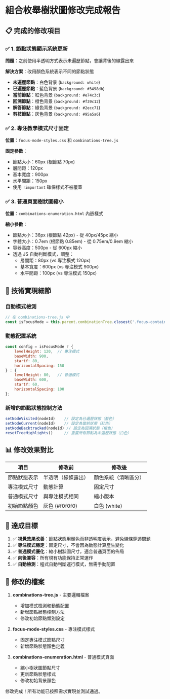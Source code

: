 # 組合枚舉樹狀圖修改完成報告

## 📋 完成的修改項目

### ✅ 1. 節點狀態顯示系統更新
**問題**：之前使用半透明方式表示未遍歷節點，會讓背後的線露出來

**解決方案**：改用顏色系統表示不同的節點狀態
- **未遍歷節點**：白色背景 (`background: white`)
- **已遍歷節點**：藍色背景 (`background: #3498db`)
- **當前節點**：紅色背景 (`background: #e74c3c`)
- **回溯節點**：橙色背景 (`background: #f39c12`)
- **解答節點**：綠色背景 (`background: #2ecc71`)
- **剪枝節點**：灰色背景 (`background: #95a5a6`)

### ✅ 2. 專注教學模式尺寸固定
**位置**：`focus-mode-styles.css` 和 `combinations-tree.js`

**固定參數**：
- 節點大小：60px (根節點 70px)
- 層間距：120px
- 基本寬度：900px
- 水平間距：150px
- 使用 `!important` 確保樣式不被覆蓋

### ✅ 3. 普通頁面樹狀圖縮小
**位置**：`combinations-enumeration.html` 內嵌樣式

**縮小參數**：
- 節點大小：36px (根節點 42px) - 從 40px/45px 縮小
- 字體大小：0.7em (根節點 0.85em) - 從 0.75em/0.9em 縮小
- 容器高度：500px - 從 600px 縮小
- 透過 JS 自動判斷模式，調整：
  - 層間距：80px (vs 專注模式 120px)
  - 基本寬度：600px (vs 專注模式 900px)
  - 水平間距：100px (vs 專注模式 150px)

## 🔧 技術實現細節

### 自動模式檢測
```javascript
// 在 combinations-tree.js 中
const isFocusMode = this.parent.combinationTree.closest('.focus-container') !== null;
```

### 動態配置系統
```javascript
const config = isFocusMode ? {
    levelHeight: 120,  // 專注模式
    baseWidth: 900,
    startY: 80,
    horizontalSpacing: 150
} : {
    levelHeight: 80,   // 普通模式
    baseWidth: 600,
    startY: 60,
    horizontalSpacing: 100
};
```

### 新增的節點狀態控制方法
```javascript
setNodeVisited(nodeId)    // 設定為已遍歷狀態（藍色）
setNodeCurrent(nodeId)    // 設定為當前狀態（紅色）
setNodeBacktracked(nodeId) // 設定為回溯狀態（橙色）
resetTreeHighlights()     // 重置所有節點為未遍歷狀態（白色）
```

## 📊 修改效果對比

| 項目 | 修改前 | 修改後 |
|------|--------|--------|
| 節點狀態表示 | 半透明（線條露出） | 顏色系統（清晰區分） |
| 專注模式尺寸 | 動態計算 | 固定尺寸 |
| 普通模式尺寸 | 與專注模式相同 | 縮小版本 |
| 初始節點顏色 | 灰色 (#f0f0f0) | 白色 (white) |

## 🎯 達成目標

1. ✅ **視覺效果改善**：節點狀態用顏色而非透明度表示，避免線條穿透問題
2. ✅ **專注模式穩定**：固定尺寸，不會因為動態計算產生變化
3. ✅ **普通模式優化**：縮小樹狀圖尺寸，適合普通頁面的佈局
4. ✅ **向後兼容**：所有現有功能保持正常運作
5. ✅ **自動檢測**：程式自動判斷運行模式，無需手動配置

## 📁 修改的檔案

1. **combinations-tree.js** - 主要邏輯檔案
   - 增加模式檢測和動態配置
   - 新增節點狀態控制方法
   - 修改初始節點類別設定

2. **focus-mode-styles.css** - 專注模式樣式
   - 固定專注模式節點尺寸
   - 新增節點狀態顏色定義

3. **combinations-enumeration.html** - 普通模式頁面
   - 縮小樹狀圖節點尺寸
   - 更新節點狀態樣式
   - 修改初始背景顏色

修改完成！所有功能已按照需求實現並測試通過。